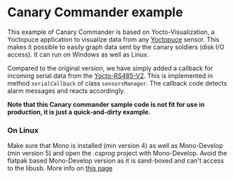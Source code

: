 # Canary Commander example

This example of Canary Commander is based on Yocto-Visualization, a Yoctopuce application to visualize data from any [Yoctopuce](https://www.yoctopuce.com) sensor. This makes it possible to easily graph data sent by the canary soldiers (disk I/O access). It can run on Windows as well as Linux.

Compared to the original version, we have simply added a callback for incoming serial data from the [Yocto-RS485-V2](https://www.yoctopuce.com/FR/products/interfaces-electriques-usb/yocto-rs485-v2). This is implemented in method `serialCallback` of class `sensorsManager`. The callback code detects alarm messages and reacts accordingly.

**Note that this Canary commander sample code is not fit for use in production, it is just a quick-and-dirty example.**

### On Linux

Make sure that Mono is installed (min version 4) as well as Mono-Develop (min version 5) and open the  *.csprog* project with Mono-Develop. Avoid the flatpak based Mono-Develop version as it is sand-boxed and can't access to the libusb. More info on [this page](https://www.yoctopuce.com/EN/article/yocto-visualization-v2-on-linux)
